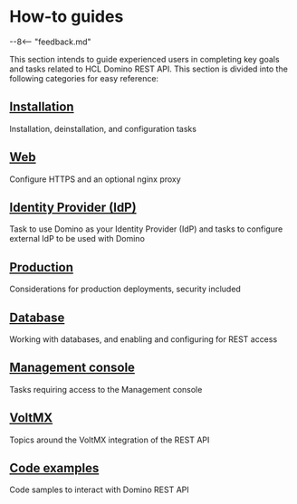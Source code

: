 # How-to guides

--8<-- "feedback.md"

This section intends to guide experienced users in completing key goals and tasks related to HCL Domino REST API. This section is divided into the following categories for easy reference:

## [Installation](install/index.md)

Installation, deinstallation, and configuration tasks

## [Web](web/index.md)

Configure HTTPS and an optional nginx proxy

## [Identity Provider (IdP)](IdP/index.md)

Task to use Domino as your Identity Provider (IdP) and tasks to configure external IdP to be used with Domino

## [Production](production/index.md)

Considerations for production deployments, security included

## [Database](database/index.md)

Working with databases, and enabling and configuring for REST access

## [Management console](management/index.md)

Tasks requiring access to the Management console

## [VoltMX](VoltMX/index.md)

Topics around the VoltMX integration of the REST API

## [Code examples](codesamples/index.md)

Code samples to interact with Domino REST API 
